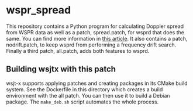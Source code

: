 # wspr_spread

This repository contains a Python program for calculating Doppler spread from WSPR data as well as a patch, spread.patch, for wsprd that does the same.
You can find more information in [this article](https://using.tech/posts/wspr-spread/).
It also contains a patch, nodrift.patch, to keep wsprd from performing a frequency drift search.
Finally a third patch, all.patch, adds both features to wsprd.


## Building wsjtx with this patch

wsjt-x supports applying patches and creating packages in its CMake build system.
See the Dockerfile in this directory which creates a build environment with the all patch.
You can then use it to build a Debian package.
The `make_deb.sh` script automates the whole process. 
